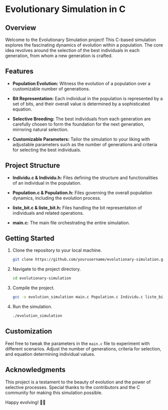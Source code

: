 # Evolutionary Simulation in C

## Overview

Welcome to the Evolutionary Simulation project! This C-based simulation explores the fascinating dynamics of evolution within a population. The core idea revolves around the selection of the best individuals in each generation, from whom a new generation is crafted.

## Features

- **Population Evolution:** Witness the evolution of a population over a customizable number of generations.

- **Bit Representation:** Each individual in the population is represented by a set of bits, and their overall value is determined by a sophisticated equation.

- **Selective Breeding:** The best individuals from each generation are carefully chosen to form the foundation for the next generation, mirroring natural selection.

- **Customizable Parameters:** Tailor the simulation to your liking with adjustable parameters such as the number of generations and criteria for selecting the best individuals.

## Project Structure

- **Individu.c & Individu.h:** Files defining the structure and functionalities of an individual in the population.

- **Population.c & Population.h:** Files governing the overall population dynamics, including the evolution process.

- **liste_bit.c & liste_bit.h:** Files handling the bit representation of individuals and related operations.

- **main.c:** The main file orchestrating the entire simulation.

## Getting Started

1. Clone the repository to your local machine.

   ```bash
   git clone https://github.com/yourusername/evolutionary-simulation.git
   ```

2. Navigate to the project directory.

   ```bash
   cd evolutionary-simulation
   ```

3. Compile the project.

   ```bash
   gcc -o evolution_simulation main.c Population.c Individu.c liste_bit.c -lm
   ```

4. Run the simulation.

   ```bash
   ./evolution_simulation
   ```

## Customization

Feel free to tweak the parameters in the `main.c` file to experiment with different scenarios. Adjust the number of generations, criteria for selection, and equation determining individual values.

## Acknowledgments

This project is a testament to the beauty of evolution and the power of selective processes. Special thanks to the contributors and the C community for making this simulation possible.

Happy evolving! 🌱🧬
